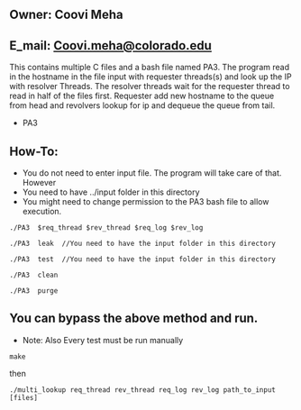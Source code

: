 ## Owner: Coovi Meha

## E_mail: Coovi.meha@colorado.edu

This contains multiple C files and a bash file named PA3.
The program read in the hostname in the file input with requester threads(s) and look up the IP with resolver Threads.
The resolver threads wait for the requester thread to read in half of the files first.
Requester add new hostname to the queue from head and revolvers lookup for ip and dequeue the queue from tail.

- PA3

## How-To:

- You do not need to enter input file. The program will take care of that. However
- You need to have ../input folder in this directory
- You might need to change permission to the PA3 bash file to allow execution.

```
./PA3  $req_thread $rev_thread $req_log $rev_log
```

```Run memory leak.
./PA3  leak  //You need to have the input folder in this directory
```

```Run All 6 Tests.
./PA3  test  //You need to have the input folder in this directory
```

```clean .o files.
./PA3  clean
```

```Purge .txt and built app.
./PA3  purge
```

## You can bypass the above method and run.

- Note: Also Every test must be run manually

```
make
```

then

```
./multi_lookup req_thread rev_thread req_log rev_log path_to_input [files]
```

